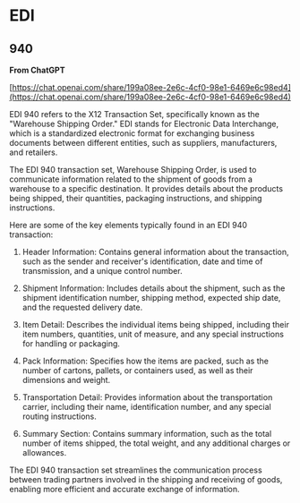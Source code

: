 # EDI

## 940

**From ChatGPT**

[https://chat.openai.com/share/199a08ee-2e6c-4cf0-98e1-6469e6c98ed4](https://chat.openai.com/share/199a08ee-2e6c-4cf0-98e1-6469e6c98ed4)

EDI 940 refers to the X12 Transaction Set, specifically known as the "Warehouse Shipping Order." EDI stands for Electronic Data Interchange, which is a standardized electronic format for exchanging business documents between different entities, such as suppliers, manufacturers, and retailers.

The EDI 940 transaction set, Warehouse Shipping Order, is used to communicate information related to the shipment of goods from a warehouse to a specific destination. It provides details about the products being shipped, their quantities, packaging instructions, and shipping instructions.

Here are some of the key elements typically found in an EDI 940 transaction:

1. Header Information: Contains general information about the transaction, such as the sender and receiver's identification, date and time of transmission, and a unique control number.

2. Shipment Information: Includes details about the shipment, such as the shipment identification number, shipping method, expected ship date, and the requested delivery date.

3. Item Detail: Describes the individual items being shipped, including their item numbers, quantities, unit of measure, and any special instructions for handling or packaging.

4. Pack Information: Specifies how the items are packed, such as the number of cartons, pallets, or containers used, as well as their dimensions and weight.

5. Transportation Detail: Provides information about the transportation carrier, including their name, identification number, and any special routing instructions.

6. Summary Section: Contains summary information, such as the total number of items shipped, the total weight, and any additional charges or allowances.

The EDI 940 transaction set streamlines the communication process between trading partners involved in the shipping and receiving of goods, enabling more efficient and accurate exchange of information.
